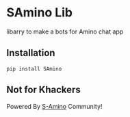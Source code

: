 # SAmino Lib
libarry to make a bots for Amino chat app

## Installation
``pip install SAmino``

## Not for Khackers

Powered By [S-Amino](http://aminoapps.com/c/SirLez0) Community!